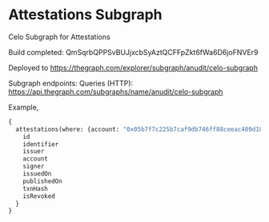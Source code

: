 # Attestations Subgraph
Celo Subgraph for Attestations

Build completed: QmSqrbQPPSvBUJjxcbSyAztQCFFpZkt6fWa6D6joFNVEr9

Deployed to https://thegraph.com/explorer/subgraph/anudit/celo-subgraph

Subgraph endpoints:
Queries (HTTP):     https://api.thegraph.com/subgraphs/name/anudit/celo-subgraph

Example,
```graphql
{
  attestations(where: {account: "0x05b7f7c225b7caf9db746ff88ceeac409d18693c"}) {
    id
    identifier
    issuer
    account
    signer
    issuedOn
    publishedOn
    txnHash
    isRevoked
  }
}
```
